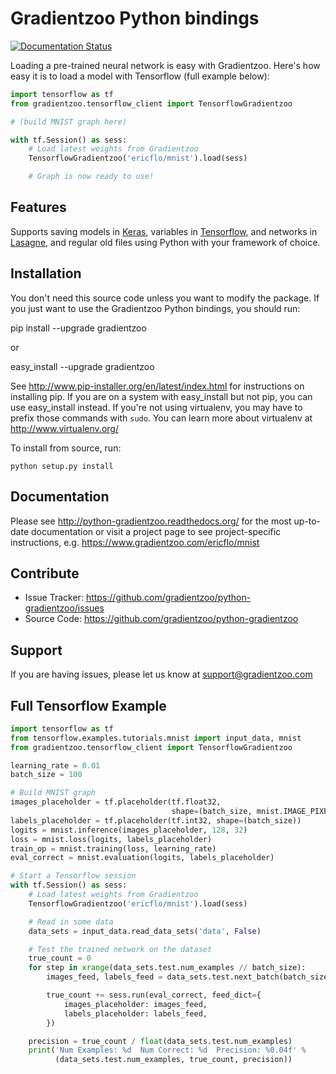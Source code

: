 # Gradientzoo Python bindings

[![Documentation Status](https://readthedocs.org/projects/python-gradientzoo/badge/?version=latest)](http://python-gradientzoo.readthedocs.org/en/latest/?badge=latest)

Loading a pre-trained neural network is easy with Gradientzoo. Here's how easy
it is to load a model with Tensorflow (full example below):

```python
import tensorflow as tf
from gradientzoo.tensorflow_client import TensorflowGradientzoo

# (build MNIST graph here)

with tf.Session() as sess:
    # Load latest weights from Gradientzoo
    TensorflowGradientzoo('ericflo/mnist').load(sess)

    # Graph is now ready to use!
```

## Features

Supports saving models in [Keras](http://keras.io/), variables in [Tensorflow](https://www.tensorflow.org), and networks in [Lasagne](http://lasagne.readthedocs.org/en/latest/), and regular old files using Python with your framework of choice.

## Installation

You don't need this source code unless you want to modify the
package. If you just want to use the Gradientzoo Python bindings, you
should run:

  pip install --upgrade gradientzoo

or

  easy_install --upgrade gradientzoo

See http://www.pip-installer.org/en/latest/index.html for instructions
on installing pip. If you are on a system with easy_install but not
pip, you can use easy_install instead. If you're not using virtualenv,
you may have to prefix those commands with `sudo`. You can learn more
about virtualenv at http://www.virtualenv.org/

To install from source, run:

    python setup.py install


## Documentation

Please see http://python-gradientzoo.readthedocs.org/ for the most up-to-date
documentation or visit a project page to see project-specific instructions,
e.g. https://www.gradientzoo.com/ericflo/mnist

## Contribute

- Issue Tracker: https://github.com/gradientzoo/python-gradientzoo/issues
- Source Code: https://github.com/gradientzoo/python-gradientzoo

## Support

If you are having issues, please let us know at support@gradientzoo.com

## Full Tensorflow Example

```python
import tensorflow as tf
from tensorflow.examples.tutorials.mnist import input_data, mnist
from gradientzoo.tensorflow_client import TensorflowGradientzoo

learning_rate = 0.01
batch_size = 100

# Build MNIST graph
images_placeholder = tf.placeholder(tf.float32,
                                    shape=(batch_size, mnist.IMAGE_PIXELS))
labels_placeholder = tf.placeholder(tf.int32, shape=(batch_size))
logits = mnist.inference(images_placeholder, 128, 32)
loss = mnist.loss(logits, labels_placeholder)
train_op = mnist.training(loss, learning_rate)
eval_correct = mnist.evaluation(logits, labels_placeholder)

# Start a Tensorflow session
with tf.Session() as sess:
    # Load latest weights from Gradientzoo
    TensorflowGradientzoo('ericflo/mnist').load(sess)

    # Read in some data
    data_sets = input_data.read_data_sets('data', False)

    # Test the trained network on the dataset
    true_count = 0
    for step in xrange(data_sets.test.num_examples // batch_size):
        images_feed, labels_feed = data_sets.test.next_batch(batch_size, False)

        true_count += sess.run(eval_correct, feed_dict={
            images_placeholder: images_feed,
            labels_placeholder: labels_feed,
        })

    precision = true_count / float(data_sets.test.num_examples)
    print('Num Examples: %d  Num Correct: %d  Precision: %0.04f' %
          (data_sets.test.num_examples, true_count, precision))
```